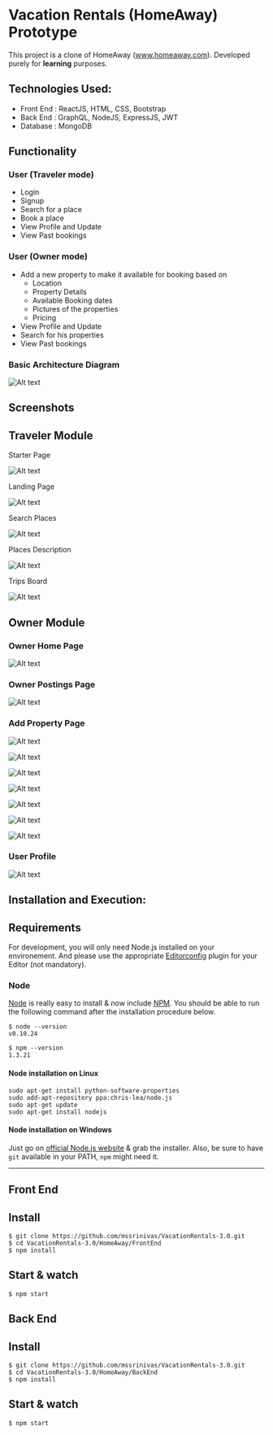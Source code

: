 # Vacation Rentals (HomeAway) Prototype 

This project is a clone of HomeAway (www.homeaway.com). Developed purely for <b>learning</b> purposes.

 
## Technologies Used:
  * Front End : ReactJS, HTML, CSS, Bootstrap
  * Back End  : GraphQL, NodeJS, ExpressJS, JWT
  * Database  : MongoDB
 

## Functionality 

### User (Traveler mode)
  * Login
  * Signup
  * Search for a place
  * Book a place
  * View Profile and Update
  * View Past bookings
  
### User (Owner mode)
  * Add a new property to make it available for booking based on
    * Location
    * Property Details
    * Available Booking dates
    * Pictures of the properties
    * Pricing
  * View Profile and Update
  * Search for his properties
  * View Past bookings
  
### Basic Architecture Diagram

![Alt text](HomeAway/ScreenShots/GraphQL_Architecture.png?raw=true "Architecture")


## Screenshots

## Traveler Module

Starter Page

![Alt text](HomeAway/ScreenShots/StarterPage.png?raw=true "Starter Page")

Landing Page

![Alt text](HomeAway/ScreenShots/LandingPage.png?raw=true "Landing Page")

Search Places

![Alt text](HomeAway/ScreenShots/SearchPlaces.png?raw=true "Search Places")

Places Description

![Alt text](HomeAway/ScreenShots/PlacesDescription.png?raw=true "Places Description")

Trips Board

![Alt text](HomeAway/ScreenShots/TripsBoard.png?raw=true "TripsBoard")

## Owner Module

### Owner Home Page

![Alt text](HomeAway/ScreenShots/OwnerHome.png?raw=true "Owner Home Page")

### Owner Postings Page

![Alt text](HomeAway/ScreenShots/OwnerPostings.png?raw=true "Owner Postings Page")

### Add Property Page

![Alt text](HomeAway/ScreenShots/Add_Property.png?raw=true "Property Postings Page")

![Alt text](HomeAway/ScreenShots/Add_Property_1.png?raw=true "Property Postings Page")

![Alt text](HomeAway/ScreenShots/Add_Property_2.png?raw=true "Property Postings Page")

![Alt text](HomeAway/ScreenShots/Add_Property_3.png?raw=true "Property Postings Page")

![Alt text](HomeAway/ScreenShots/Add_Property_4.png?raw=true "Property Postings Page")

![Alt text](HomeAway/ScreenShots/Add_Property_5.png?raw=true "Property Postings Page")

![Alt text](HomeAway/ScreenShots/Add_Propery_6.png?raw=true "Property Postings Page")


### User Profile

![Alt text](HomeAway/ScreenShots/User_Profile.png?raw=true "User Profile Page")



## Installation and Execution:

## Requirements

For development, you will only need Node.js installed on your environement.
And please use the appropriate [Editorconfig](http://editorconfig.org/) plugin for your Editor (not mandatory).

### Node

[Node](http://nodejs.org/) is really easy to install & now include [NPM](https://npmjs.org/).
You should be able to run the following command after the installation procedure
below.

    $ node --version
    v0.10.24

    $ npm --version
    1.3.21

#### Node installation on Linux

    sudo apt-get install python-software-properties
    sudo add-apt-repository ppa:chris-lea/node.js
    sudo apt-get update
    sudo apt-get install nodejs

#### Node installation on Windows

Just go on [official Node.js website](http://nodejs.org/) & grab the installer.
Also, be sure to have `git` available in your PATH, `npm` might need it.

---

## Front End 
## Install

    $ git clone https://github.com/mssrinivas/VacationRentals-3.0.git
    $ cd VacationRentals-3.0/HomeAway/FrontEnd
    $ npm install

## Start & watch

    $ npm start

    
## Back End 
## Install

    $ git clone https://github.com/mssrinivas/VacationRentals-3.0.git
    $ cd VacationRentals-3.0/HomeAway/BackEnd
    $ npm install

## Start & watch

    $ npm start


